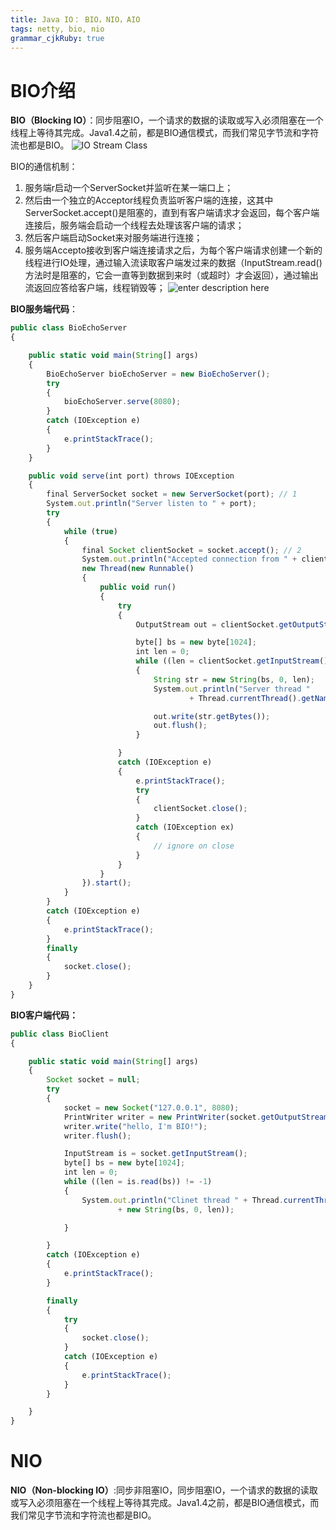 ```yaml
---
title: Java IO： BIO，NIO，AIO 
tags: netty, bio, nio
grammar_cjkRuby: true
---
```


# BIO介绍

**BIO（Blocking IO）**：同步阻塞IO，一个请求的数据的读取或写入必须阻塞在一个线程上等待其完成。Java1.4之前，都是BIO通信模式，而我们常见字节流和字符流也都是BIO。
![IO Stream Class](https://jianhuagong.github.io/blog/images/iostream.jpg)

BIO的通信机制：
1. 服务端r启动一个ServerSocket并监听在某一端口上；
2. 然后由一个独立的Acceptor线程负责监听客户端的连接，这其中ServerSocket.accept()是阻塞的，直到有客户端请求才会返回，每个客户端连接后，服务端会启动一个线程去处理该客户端的请求；
3. 然后客户端启动Socket来对服务端进行连接；
4. 服务端Accepto接收到客户端连接请求之后，为每个客户端请求创建一个新的线程进行IO处理，通过输入流读取客户端发过来的数据（InputStream.read()方法时是阻塞的，它会一直等到数据到来时（或超时）才会返回），通过输出流返回应答给客户端，线程销毁等；
![enter description here](https://jianhuagong.github.io/blog/images/bio_mode.png)

**BIO服务端代码**：
``` javascript
public class BioEchoServer
{

    public static void main(String[] args)
    {
        BioEchoServer bioEchoServer = new BioEchoServer();
        try
        {
            bioEchoServer.serve(8080);
        }
        catch (IOException e)
        {
            e.printStackTrace();
        }
    }

    public void serve(int port) throws IOException
    {
        final ServerSocket socket = new ServerSocket(port); // 1
        System.out.println("Server listen to " + port);
        try
        {
            while (true)
            {
                final Socket clientSocket = socket.accept(); // 2
                System.out.println("Accepted connection from " + clientSocket);
                new Thread(new Runnable()
                {
                    public void run()
                    {
                        try
                        {
                            OutputStream out = clientSocket.getOutputStream();

                            byte[] bs = new byte[1024];
                            int len = 0;
                            while ((len = clientSocket.getInputStream().read(bs)) != -1)
                            {
                                String str = new String(bs, 0, len);
                                System.out.println("Server thread "
                                        + Thread.currentThread().getName() + " read: " + str);

                                out.write(str.getBytes());
                                out.flush();
                            }

                        }
                        catch (IOException e)
                        {
                            e.printStackTrace();
                            try
                            {
                                clientSocket.close();
                            }
                            catch (IOException ex)
                            {
                                // ignore on close
                            }
                        }
                    }
                }).start();
            }
        }
        catch (IOException e)
        {
            e.printStackTrace();
        }
        finally
        {
            socket.close();
        }
    }
}
```
**BIO客户端代码：**

``` javascript
public class BioClient
{

    public static void main(String[] args)
    {
        Socket socket = null;
        try
        {
            socket = new Socket("127.0.0.1", 8080);
            PrintWriter writer = new PrintWriter(socket.getOutputStream(), true);
            writer.write("hello, I'm BIO!");
            writer.flush();

            InputStream is = socket.getInputStream();
            byte[] bs = new byte[1024];
            int len = 0;
            while ((len = is.read(bs)) != -1)
            {
                System.out.println("Clinet thread " + Thread.currentThread().getName() + " read: "
                        + new String(bs, 0, len));

            }

        }
        catch (IOException e)
        {
            e.printStackTrace();
        }

        finally
        {
            try
            {
                socket.close();
            }
            catch (IOException e)
            {
                e.printStackTrace();
            }
        }

    }
}
```

# NIO
**NIO（Non-blocking IO）**:同步非阻塞IO，同步阻塞IO，一个请求的数据的读取或写入必须阻塞在一个线程上等待其完成。Java1.4之前，都是BIO通信模式，而我们常见字节流和字符流也都是BIO。

